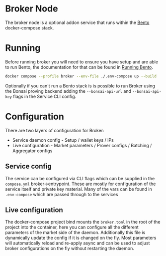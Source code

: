 # Broker Node

The broker node is a optional addon service that runs within the [Bento][page-bento] docker-compose stack.

# Running

Before running broker you will need to ensure you have setup and are able to run Bento, the documentation for that can be found in [Running Bento][page-running-bento].

```sh
docker compose --profile broker --env-file ./.env-compose up --build
```

Optionally if you can't run a Bento stack is is possible to run Broker using the Bonsai proving backend adding the `--bonsai-api-url` and `--bonsai-api-key` flags in the Service CLI config.

# Configuration

There are two layers of configuration for Broker:

- Service daemon config - Setup / wallet keys / IPs
- Live configuration - Market parameters / Prover configs / Batching / Aggregator configs

## Service config

The service can be configured via CLI flags which can be supplied in the `compose.yml` broker->entrypoint. These are mostly for configuration of the service itself and private key material. Many of the vars can be found in `.env-compose` which are passed through to the services

## Live configuration

The docker-compose project bind mounts the `broker.toml` in the root of the project into the container, here you can configure all the different parameters of the market side of the daemon. Additionally this file is dynamically update the config if it is changed on the fly. Most parameters will automatically reload and re-apply async and can be used to adjust broker configurations on the fly without restarting the daemon.

[page-bento]: ../bento/README.md
[page-running-bento]: ../bento/running_bento.md
